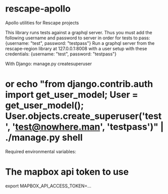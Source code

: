 # rescape-apollo

Apollo utilities for Rescape projects

This library runs tests against a graphql server. Thus you must add the following username and password to
server in order for tests to pass:
{username: "test", password: "testpass"}
Run a graphql server from the rescape-region library at 127.0.0.1:8008 with a user setup with these credentials:
{username: "test", password: "testpass"}

With Django:
manage.py createsuperuser
# or echo "from django.contrib.auth import get_user_model; User = get_user_model(); User.objects.create_superuser('test', 'test@nowhere.man', 'testpass')" | ./manage.py shell

Required environmental variables:
# The mapbox api token to use
export MAPBOX_API_ACCESS_TOKEN=...

